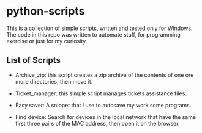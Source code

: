# python-scripts

This is a collection of simple scripts, written and tested only for Windows.
The code in this repo was written to automate stuff, for programming exercise or just for my curiosity.

## List of Scripts

- Archive_zip: this script creates a zip archive of the contents of one ore more directories, then move it.

- Ticket_manager: this simple script manages tickets assistance files. 

- Easy saver: A snippet that i use to autosave my work some programs.

- Find device: Search for devices in the local network that have the same first three pairs of the MAC address, then open it on the browser.
